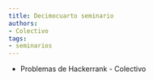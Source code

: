 ```yaml
---
title: Decimocuarto seminario
authors:
- Colectivo
tags:
- seminarios
---
```

  * Problemas de Hackerrank - Colectivo
